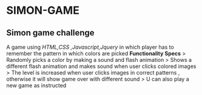 # SIMON-GAME
<h2>Simon game challenge</h2>
A game using <i>HTML,CSS ,Javascript,Jquery </i> in which player has to remember the pattern in which colors are picked
<b>Functionality Specs</b>
   > Randomly picks a color by making a sound and flash animation
   > Shows a different flash animation and makes sound when user clicks colored images
   > The level is increased when user clicks images in correct patterns 
     , otherwise it will show game over with different sound 
   >  U can also play a new game as instructed
